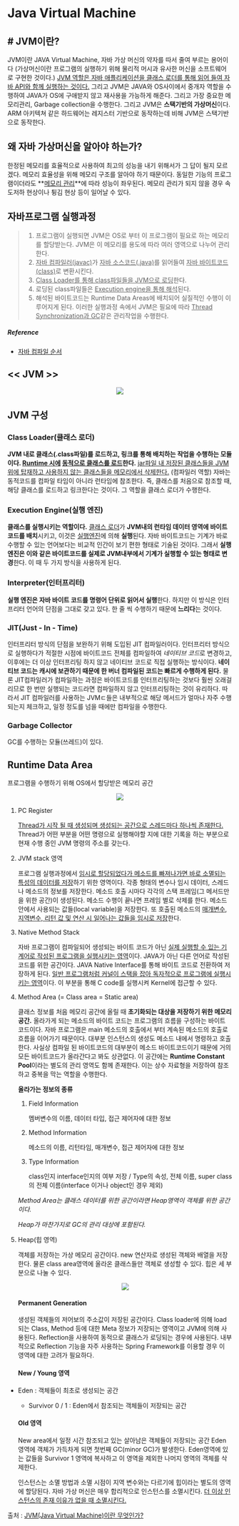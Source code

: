 # Java Virtual Machine

## # JVM이란?

JVM이란 JAVA Virtual Machine, 자바 가상 머신의 약자를 따서 줄여 부르는 용어이다 (가상머신이란 프로그램의 실행하기 위해 물리적 머시과 유사한 머신을 소프트웨어로 구현한 것이다.) <u>JVM 역할은 자바 애플리케이션을 클래스 로더를 통해 읽어 들여 자바 API와 함께 실행하는 것이다.</u> 그리고 JVM은 JAVA와 OS사이에서 중개자 역할을 수행하여 JAVA가 OS에 구애받지 않고 재사용을 가능하게 해준다. 그리고 가장 중요한 메모리관리, Garbage collection을 수행한다. 그리고 JVM은 **스택기반의 가상머신**이다. ARM 아키텍쳐 같은 하드웨어는 레지스터  기반으로 동작하는데 비해 JVM은 스택기반으로 동작한다.



## 왜 자바 가상머신을 알아야 하는가?

한정된 메모리를 효율적으로 사용하여 최고의 성능을 내기 위해서가 그 답이 될지 모르겠다. 메모리 효율성을 위해 메모리 구조를 알아야 하기 때문이다. 동일한 기능의 프로그램이더라도 **<u>메모리 관리</u>**에 따라 성능이 좌우된다. 메모리 관리가 되지 않을 경우 속도저하 현상이나 튕김 현상 등이 일어날 수 있다.



## 자바프로그램 실행과정

> 1. 프로그램이 실행되면 JVM은 OS로 부터 이 프로그램이 필요로 하는 메모리를 할당받는다. JVM은 이 메모리를 용도에 따라 여러 영역으로 나누어 관리한다.
> 2. <u>자바 컴파일러(javac)</u>가 <u>자바 소스코드(.java)</u>를 읽어들여 <u>자바 바이트코드(class)</u>로 변환시킨다.
> 3. <u>Class Loader를 통해 class파일들을 JVM으로 로딩</u>한다.
> 4. 로딩된 class파일들은 <u>Execution engine을 통해 해석</u>된다.
> 5. 해석된 바이트코드는 Runtime Data Areas에 배치되어 실질적인 수행이 이루어지게 된다. 이러한 실행과정 속에서 JVM은 필요에 따라 <u>Thread Synchronization과 GC</u>같은 관리작업을 수행한다.



##### Reference

- [자바 컴파일 순서](JavaCompile)



## << JVM >>

<p align="center">
  <img src="../assets/img/jvm.PNG"/>
</p>



## JVM 구성

### Class Loader(클래스 로더)

**JVM 내로 클래스(.class파일)를 로드하고, 링크를 통해 배치하는 작업을 수행하는 모듈이다. <u>Runtime 시에</u> <u>동적으로 클래스를 로드</u>한다.** <u>jar파일 내 저장된 클래스들을 JVM위에 탑재하고 사용하지 않는 클래스들을 메모리에서 삭제한다.</u> (컴파일러 역할) 자바는 동적코드를 컴파일 타임이 아니라 런타임에 참조한다. 즉, 클래스를 처음으로 참조할 때, 해당 클래스를 로드하고 링크한다는 것이다. 그 역할을 클래스 로더가 수행한다.

### Execution Engine(실행 엔진)

**클래스를 실행시키는 역할이다.** <u>클래스 로더</u>가 **JVM내의 런타임 데이터 영역에 바이트 코드를 배치**시키고, 이것은 <u>실행엔진</u>에 의해 **실행**된다. 자바 바이트코드는 기계가 바로 수행할 수 있는 언어보다는 비교적 인간이 보기 편한 형태로 기술된 것이다. 그래서 **실행 엔진은 이와 같은 바이트코드를 실제로 JVM내부에서 기계가 실행할 수 있는 형태로 변경**한다. 이 때 두 가지 방식을 사용하게 된다.

### Interpreter(인터프리터)

**실행 엔진은 자바 바이트 코드를 명령어 단위로 읽어서 실행**한다. 하지만 이 방식은 인터프리터 언어의 단점을 그대로 갖고 있다. 한 줄 씩 수행하기 때문에 **느리다**는 것이다.

### JIT(Just - In - Time)

인터프리터 방식의 단점을 보완하기 위해 도입된 JIT 컴파일러이다. 인터프리터 방식으로 실행하다가 적절한 시점에 바이트코드 전체를 컴파일하여 *네이티브 코드*로 변경하고, 이후에는 더 이상 인터프리팅 하지 않고 네이티브 코드로 직접 실행하는 방식이다. **네이티브 코드는 캐시에 보관하기 때문에 한 버너 컴파일된 코드는 빠르게 수행하게 된다.** 물론 JIT컴파일러가 컴파일하는 과정은 바이트코드를 인터프리팅하는 것보다 훨씬 오래걸리므로 한 번만 실행되는 코드라면 컴파일하지 않고 인터프리팅하는 것이 유리하다. 따라서 JIT 컴파일러를 사용하는 JVMㄷ들은 내부적으로 해당 메서드가 얼마나 자주 수행되는지 체크하고, 일정 정도를 넘을 때에만 컴파일을 수행한다.

### Garbage Collector

GC를 수행하는 모듈(쓰레드)이 있다.



## Runtime Data Area

프로그램을 수행하기 위해 OS에서 할당받은 메모리 공간

<p align="center">
  <img src="../assets/img/RuntimeDataArea.PNG"/>
</p>



1. PC Register

   <u>Thread가 시작 될 때 생성되며 생성되는 공간으로 스레드마다 하나씩 존재한다.</u> Thread가 어떤 부분을 어떤 명령으로 실행해야할 지에 대한 기록을 하는 부분으로 현재 수행 중인 JVM 명령의 주소를 갖는다.

2. JVM stack 영역

   프로그램 실행과정에서 <u>임시로 할당되었다가 메소드를 빠져나가면 바로 소멸되는 특성의 데이터를 저장</u>하기 위한 영역이다. 각종 형태의 변수나 임시 데이터, 스레드나 메소드의 정보를 저장한다. 메소드 호출 시마다 각각의 스택 프레임(그 메서드만을 위한 공간)이 생성된다. 메소드 수행이 끝나면 프레임 별로 삭제를 한다. 메소드 안에서 사용되는 값들(local variable)을 저장한다. 또 호출된 메소드의 <u>매개변수, 지역변수, 리턴 값 및 연산 시 일어나는 값들을 임시로 저장</u>한다.

3. Native Method Stack

   자바 프로그램이 컴파일되어 생성되는 바이트 코드가 아닌 <u>실제 실행할 수 있는 기계어로 작성된 프로그램을 실행시키는 영역</u>이다. JAVA가 아닌 다른 언어로 작성된 코드를 위한 공간이다. JAVA Native Interface를 통해 바이트 코드로 전환하여 저장하게 된다. <u>일반 프로그램처럼 커널이 스택을 잡아 독자적으로 프로그램에 실행시키는 영역</u>이다. 이 부분을 통해 C code를 실행시켜 Kernel에 접근할 수 있다.

4. Method Area (= Class area = Static area)

   클래스 정보를 처음 메모리 공간에 올릴 때 **초기화되는 대상을 저장하기 위한 메모리 공간.** 올라가게 되는 메소드의 바이트 코드는 프로그램의 흐름을 구성하는 바이트 코드이다. 자바 프로그램은 main 메소드의 호출에서 부터 계속된 메소드의 호출로 흐름을 이어가기 때문이다. 대부분 인스턴스의 생성도 메소드 내에서 명령하고 호출한다. 사실상 컴파일 된 바이트코드의 대부분이 메소드 바이트코드이기 때문에 거의 모든 바이트코드가 올라간다고 봐도 상관없다. 이 공간에는 **Runtime Constant Pool**이라는 별도의 관리 영역도 함께 존재한다. 이는 상수 자료형을 저장하여 참조하고 중복을 막는 역할을 수행한다.

   

   **올라가는 정보의 종류**

   1. Field Information

      멤버변수의 이름, 데이터 타입, 접근 제어자에 대한 정보

   2. Method Information

      메소드의 이름, 리턴타임, 매개변수, 접근 제어자에 대한 정보

   3. Type Information

      class인지 interface인지의 여부 저장 / Type의 속성, 전체 이름, super class의 전체 이름(interface 이거나 object인 경우 제외)

   

   *Method Area는 클래스 데이터를 위한 공간이라면 Heap영역이 객체를 위한 공간이다.*

   *Heap가 마찬가지로 GC의 관리 대상에 포함된다.*

5. Heap(힙 영역)

   객체를 저장하는 가상 메모리 공간이다. new 연산자로 생성된 객체와 배열을 저장한다. 물론 class area영역에 올라온 클래스들만 객체로 생성할 수 있다. 힙은 세 부분으로 나눌 수 있다.

   <p align="center">
    <img src="../assets/img/heap.PNG"/>
   </p>

   

   #### Permanent Generation

   생성된 객체들의 저어보의 주소값이 저장된 공간이다. Class loader에 의해 load되는 Class, Method 등에 대한 Meta 정보가 저장되는 영역이고 JVM에 의해 사용된다. Reflection을 사용하여 동적으로 클래스가 로딩되는 경우에 사용된다. 내부적으로 Reflection 기능을 자주 사용하는 Spring Framework를 이용할 경우 이 영역에 대한 고려가 필요하다.

   #### New / Young 영역
   
- Eden : 객체들이 최초로 생성되는 공간
   - Survivor 0 / 1 : Eden에서 참조되는 객체들이 저장되는 공간

   #### Old 영역

   New area에서 일정 시간 참조되고 있는 살아남은 객체들이 저장되는 공간 Eden 영역에 객체가 가득차게 되면 첫번째 GC(minor GC)가 발생한다. Eden영역에 있는 값들을 Survivor 1 영역에 복사하고 이 영역을 제외한 나머지 영역의 객체를 삭제한다.

   
   
   인스턴스는 소멸 방법과 소멸 시점이 지역 변수와는 다르기에 힙이라는 별도의 영역에 할당된다. 자바 가상 머신은 매우 합리적으로 인스턴스를 소멸시킨다. <u>더 이상 인스턴스의 존재 이유가 없을 때 소멸시킨다.</u>



출처 : [JVM(Java Virtual Machine)이란 무엇인가?](https://asfirstalways.tistory.com/158)

